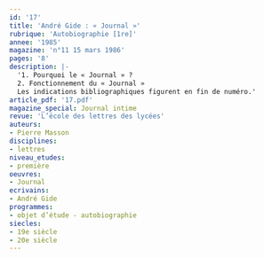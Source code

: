```yaml
---
id: '17'
title: 'André Gide : « Journal »'
rubrique: 'Autobiographie [1re]'
annee: '1985'
magazine: 'n°11 15 mars 1986'
pages: '8'
description: |-
  '1. Pourquoi le « Journal » ?
  2. Fonctionnement du « Journal »
  Les indications bibliographiques figurent en fin de numéro.'
article_pdf: '17.pdf'
magazine_special: Journal intime
revue: 'L’école des lettres des lycées'
auteurs:
- Pierre Masson
disciplines:
- lettres
niveau_etudes:
- première
oeuvres:
- Journal
ecrivains:
- André Gide
programmes:
- objet d’étude - autobiographie
siecles:
- 19e siècle
- 20e siècle
---
```

